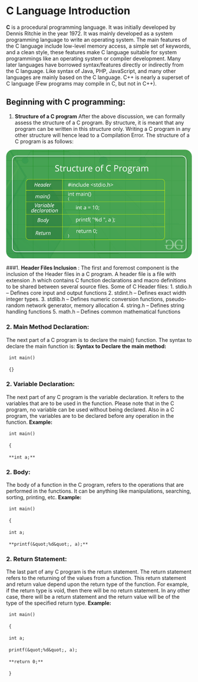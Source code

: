 # __**C Language Introduction**__

__C__ is a procedural programming language. It was initially developed by Dennis Ritchie in the year 1972. It was mainly developed as a system programming language to write an operating system. The main features of the C language include low-level memory access, a simple set of keywords, and a clean style, these features make C language suitable for system programmings like an operating system or compiler development.
 Many later languages have borrowed syntax/features directly or indirectly from the C language. Like syntax of Java, PHP, JavaScript, and many other languages are mainly based on the C language. C++ is nearly a superset of C language (Few programs may compile in C, but not in C++).
## **Beginning with C programming:**


1. **Structure of a C program**
 After the above discussion, we can formally assess the structure of a C program. By structure, it is meant that any program can be written in this structure only. Writing a C program in any other structure will hence lead to a Compilation Error.
 The structure of a C program is as follows:


![](c_structure.png)


  ###1. **Header Files Inclusion** : 
  The first and foremost component is the inclusion of the Header files in a C program.
 A header file is a file with extension .h which contains C function declarations and macro definitions to be shared between several source files.
 Some of C Header files:
    1. stdio.h – Defines core input and output functions
    2. stdint.h – Defines exact width integer types.
    3. stdlib.h – Defines numeric conversion functions, pseudo-random network generator, memory allocation
    4. string.h – Defines string handling functions
    5. math.h – Defines common mathematical functions
 ### 2. **Main Method Declaration:** 
  The next part of a C program is to declare the main() function. The syntax to declare the main function is:
**Syntax to Declare the**   **main method:**


     int main()

     {}

### 2. **Variable Declaration:**  
The next part of any C program is the variable declaration. It refers to the variables that are to be used in the function. Please note that in the C program, no variable can be used without being declared. Also in a C program, the variables are to be declared before any operation in the function.
**Example:**


     int main()

     {

     **int a;**



### 2. **Body:** 
The body of a function in the C program, refers to the operations that are performed in the functions. It can be anything like manipulations, searching, sorting, printing, etc.
**Example:**


     int main()

     {

     int a;

     **printf(&quot;%d&quot;, a);**



### 2. **Return Statement:**  
The last part of any C program is the return statement. The return statement refers to the returning of the values from a function. This return statement and return value depend upon the return type of the function. For example, if the return type is void, then there will be no return statement. In any other case, there will be a return statement and the return value will be of the type of the specified return type.
**Example:**


     int main()

     {

     int a;

     printf(&quot;%d&quot;, a);

     **return 0;**

     }

